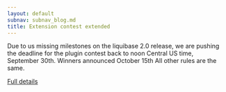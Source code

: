```yaml
---
layout: default
subnav: subnav_blog.md
title: Extension contest extended
---
```



Due to us missing milestones on the liquibase 2.0 release, we are pushing the deadline for the plugin contest back to noon Central US time, September 30th. Winners announced October 15th   All other rules are the same.


<a href="http://www.liquibase.org/2009/06/liquibase-extension-contest-2009-now-underway.html">Full details</a>
